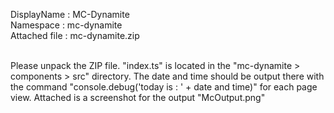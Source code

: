 DisplayName : MC-Dynamite<br>
Namespace : mc-dynamite<br>
Attached file : mc-dynamite.zip<br>
<br>
<p>Please unpack the ZIP file. "index.ts" is located in the "mc-dynamite > components > src" directory. The date and time should be output there with the command "console.debug('today is : ' + date and time)" for each page view.
Attached is a screenshot for the output "McOutput.png"</p>
